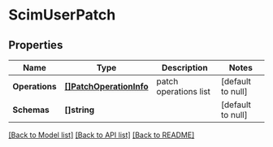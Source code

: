 # ScimUserPatch

## Properties
Name | Type | Description | Notes
------------ | ------------- | ------------- | -------------
**Operations** | [**[]PatchOperationInfo**](PatchOperationInfo.md) | patch operations list | [default to null]
**Schemas** | **[]string** |  | [default to null]

[[Back to Model list]](../README.md#documentation-for-models) [[Back to API list]](../README.md#documentation-for-api-endpoints) [[Back to README]](../README.md)


